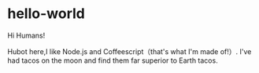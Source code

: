 # hello-world

Hi Humans!

Hubot here,I like Node.js and Coffeescript（that's what I'm made of!）.
I've had tacos on the moon and find them far superior to Earth tacos.
